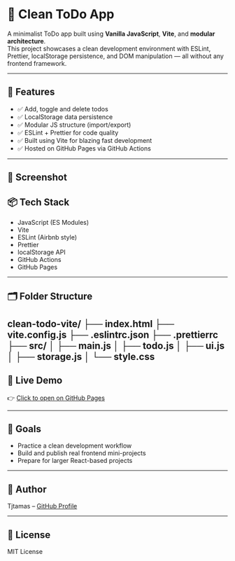 # 🧼 Clean ToDo App

A minimalist ToDo app built using **Vanilla JavaScript**, **Vite**, and **modular architecture**.  
This project showcases a clean development environment with ESLint, Prettier, localStorage persistence, and DOM manipulation — all without any frontend framework.

---

## 🚀 Features

- ✅ Add, toggle and delete todos
- ✅ LocalStorage data persistence
- ✅ Modular JS structure (import/export)
- ✅ ESLint + Prettier for code quality
- ✅ Built using Vite for blazing fast development
- ✅ Hosted on GitHub Pages via GitHub Actions


---

## 📸 Screenshot



## 📦 Tech Stack

- JavaScript (ES Modules)
- Vite
- ESLint (Airbnb style)
- Prettier
- localStorage API
- GitHub Actions
- GitHub Pages

---

## 🗂️ Folder Structure

clean-todo-vite/
├── index.html
├── vite.config.js
├── .eslintrc.json
├── .prettierrc
├── src/
│ ├── main.js
│ ├── todo.js
│ ├── ui.js
│ ├── storage.js
│ └── style.css
---


## 🔗 Live Demo

👉 [Click to open on GitHub Pages](https://tjtamas.github.io/clean-todo-vite/)

---

## 🧠 Goals

- Practice a clean development workflow
- Build and publish real frontend mini-projects
- Prepare for larger React-based projects

---

## 👤 Author

Tjtamas – [GitHub Profile](https://github.com/tjtamas)

---

## 📄 License

MIT License

